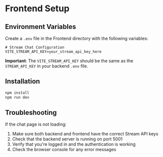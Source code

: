 # Frontend Setup

## Environment Variables

Create a `.env` file in the Frontend directory with the following variables:

```env
# Stream Chat Configuration
VITE_STREAM_API_KEY=your_stream_api_key_here
```

**Important**: The `VITE_STREAM_API_KEY` should be the same as the `STREAM_API_KEY` in your backend `.env` file.

## Installation

```bash
npm install
npm run dev
```

## Troubleshooting

If the chat page is not loading:

1. Make sure both backend and frontend have the correct Stream API keys
2. Check that the backend server is running on port 5001
3. Verify that you're logged in and the authentication is working
4. Check the browser console for any error messages
